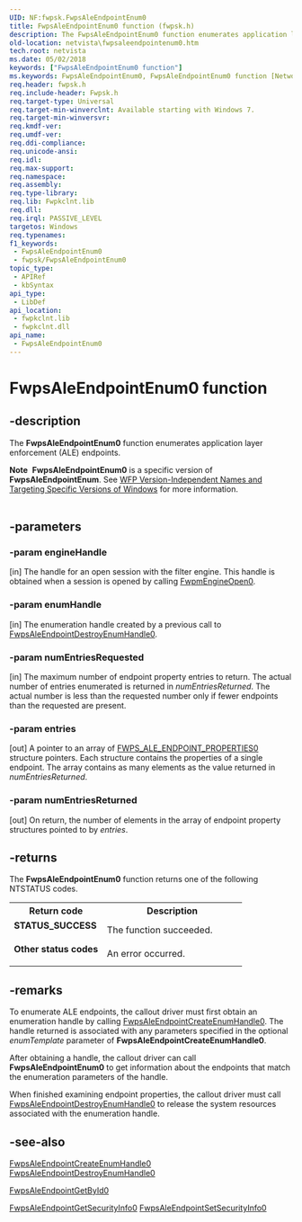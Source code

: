```yaml
---
UID: NF:fwpsk.FwpsAleEndpointEnum0
title: FwpsAleEndpointEnum0 function (fwpsk.h)
description: The FwpsAleEndpointEnum0 function enumerates application layer enforcement (ALE) endpoints.Note  FwpsAleEndpointEnum0 is a specific version of FwpsAleEndpointEnum.
old-location: netvista\fwpsaleendpointenum0.htm
tech.root: netvista
ms.date: 05/02/2018
keywords: ["FwpsAleEndpointEnum0 function"]
ms.keywords: FwpsAleEndpointEnum0, FwpsAleEndpointEnum0 function [Network Drivers Starting with Windows Vista], fwpsk/FwpsAleEndpointEnum0, netvista.fwpsaleendpointenum0, wfp_ref_2_funct_3_fwps_A-B_daf596f9-09c1-4e1c-8869-8c6aec4da6cd.xml
req.header: fwpsk.h
req.include-header: Fwpsk.h
req.target-type: Universal
req.target-min-winverclnt: Available starting with Windows 7.
req.target-min-winversvr: 
req.kmdf-ver: 
req.umdf-ver: 
req.ddi-compliance: 
req.unicode-ansi: 
req.idl: 
req.max-support: 
req.namespace: 
req.assembly: 
req.type-library: 
req.lib: Fwpkclnt.lib
req.dll: 
req.irql: PASSIVE_LEVEL
targetos: Windows
req.typenames: 
f1_keywords:
 - FwpsAleEndpointEnum0
 - fwpsk/FwpsAleEndpointEnum0
topic_type:
 - APIRef
 - kbSyntax
api_type:
 - LibDef
api_location:
 - fwpkclnt.lib
 - fwpkclnt.dll
api_name:
 - FwpsAleEndpointEnum0
---
```


# FwpsAleEndpointEnum0 function


## -description

The 
  <b>FwpsAleEndpointEnum0</b> function enumerates application layer enforcement (ALE) endpoints.
<div class="alert"><b>Note</b>  <b>FwpsAleEndpointEnum0</b> is a specific version of <b>FwpsAleEndpointEnum</b>. See <a href="/windows/desktop/FWP/wfp-version-independent-names-and-targeting-specific-versions-of-windows">WFP Version-Independent Names and Targeting Specific Versions of Windows</a> for more information.</div><div> </div>

## -parameters

### -param engineHandle 

[in]
The handle for an open session with the filter engine. This handle is obtained when a session is
     opened by calling 
     <a href="/windows-hardware/drivers/ddi/fwpmk/nf-fwpmk-fwpmengineopen0">FwpmEngineOpen0</a>.

### -param enumHandle 

[in]
The enumeration handle created by a previous call to 
     <a href="/windows-hardware/drivers/ddi/fwpsk/nf-fwpsk-fwpsaleendpointdestroyenumhandle0">FwpsAleEndpointDestroyEnumHandle0</a>.

### -param numEntriesRequested 

[in]
The maximum number of endpoint property entries to return. The actual number of entries enumerated
     is returned in 
     <i>numEntriesReturned</i>. The actual number is less than the requested number only if fewer endpoints
     than the requested are present.

### -param entries 

[out]
A pointer to an array of 
     <a href="/windows/win32/api/fwpstypes/ns-fwpstypes-fwps_ale_endpoint_properties0">FWPS_ALE_ENDPOINT_PROPERTIES0</a> structure pointers. Each structure contains the properties of a
     single endpoint. The array contains as many elements as the value returned in 
     <i>numEntriesReturned</i>.

### -param numEntriesReturned 

[out]
On return, the number of elements in the array of endpoint property structures pointed to by 
     <i>entries</i>.

## -returns

The 
     <b>FwpsAleEndpointEnum0</b> function returns one of the following NTSTATUS codes.

<table>
<tr>
<th>Return code</th>
<th>Description</th>
</tr>
<tr>
<td width="40%">
<dl>
<dt><b>STATUS_SUCCESS</b></dt>
</dl>
</td>
<td width="60%">
The function succeeded.

</td>
</tr>
<tr>
<td width="40%">
<dl>
<dt><b>Other status codes</b></dt>
</dl>
</td>
<td width="60%">
An error occurred.

</td>
</tr>
</table>

## -remarks

To enumerate ALE endpoints, the callout driver must first obtain an enumeration handle by calling 
    <a href="/windows-hardware/drivers/ddi/fwpsk/nf-fwpsk-fwpsaleendpointcreateenumhandle0">FwpsAleEndpointCreateEnumHandle0</a>. The handle returned is associated with any parameters specified
    in the optional 
    <i>enumTemplate</i> parameter of 
    <b>FwpsAleEndpointCreateEnumHandle0</b>.

After obtaining a handle, the callout driver can call 
    <b>FwpsAleEndpointEnum0</b> to get information about the endpoints that match the enumeration parameters
    of the handle.

When finished examining endpoint properties, the callout driver must call 
    <a href="/windows-hardware/drivers/ddi/fwpsk/nf-fwpsk-fwpsaleendpointdestroyenumhandle0">FwpsAleEndpointDestroyEnumHandle0</a> to release the system resources associated with the enumeration
    handle.

## -see-also

<a href="/windows-hardware/drivers/ddi/fwpsk/nf-fwpsk-fwpsaleendpointcreateenumhandle0">
   FwpsAleEndpointCreateEnumHandle0</a>



<a href="/windows-hardware/drivers/ddi/fwpsk/nf-fwpsk-fwpsaleendpointdestroyenumhandle0">
   FwpsAleEndpointDestroyEnumHandle0</a>



<a href="/windows-hardware/drivers/ddi/fwpsk/nf-fwpsk-fwpsaleendpointgetbyid0">FwpsAleEndpointGetById0</a>



<a href="/windows-hardware/drivers/ddi/fwpsk/nf-fwpsk-fwpsaleendpointgetsecurityinfo0">
   FwpsAleEndpointGetSecurityInfo0</a>



<a href="/windows-hardware/drivers/ddi/fwpsk/nf-fwpsk-fwpsaleendpointsetsecurityinfo0">
   FwpsAleEndpointSetSecurityInfo0</a>
